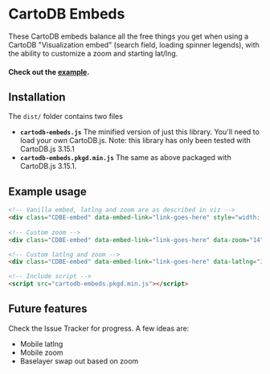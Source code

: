 CartoDB Embeds
===

These CartoDB embeds balance all the free things you get when using a CartoDB "Visualization embed" (search field, loading spinner legends), with the ability to customize a zoom and starting lat/lng.

#### Check out the [example](http://mhkeller.github.io/cartodb-embeds/examples/index.html).

## Installation

The `dist/` folder contains two files

* **`cartodb-embeds.js`** The minified version of just this library. You'll need to load your own CartoDB.js. Note: this library has only been tested with CartoDB.js 3.15.1
* **`cartodb-embeds.pkgd.min.js`** The same as above packaged with CartoDB.js 3.15.1.

## Example usage

````html
<!-- Vanilla embed, latlng and zoom are as described in viz -->
<div class="CDBE-embed" data-embed-link="link-goes-here" style="width: 100%; height: 500px;"></div>
	
<!-- Custom zoom -->
<div class="CDBE-embed" data-embed-link="link-goes-here" data-zoom="14" style="width: 100%; height: 500px;"></div>

<!-- Custom latlng and zoom -->
<div class="CDBE-embed" data-embed-link="link-goes-here" data-latlng="33.9436333,-118.4906967" data-zoom="9" style="width: 100%; height: 500px;"></div>

<!-- Include script -->
<script src="cartodb-embeds.pkgd.min.js"></script>

````

## Future features

Check the Issue Tracker for progress. A few ideas are:

* Mobile latlng
* Mobile zoom
* Baselayer swap out based on zoom
